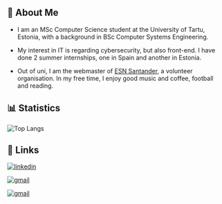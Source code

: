 ## 🚀 About Me
* I am an MSc Computer Science student at the University of Tartu, Estonia, with a background in BSc Computer Systems Engineering.

* My interest in IT is regarding cybersecurity, but also front-end. I have done 2 summer internships, one in Spain and another in Estonia.
* Out of uni, I am the webmaster of [ESN Santander](https://esnsantander.org/), a volunteer organisation. In my free time, I enjoy good music and coffee, football and reading. 


## 📊 Statistics

![Top Langs](https://github-readme-stats.vercel.app/api/top-langs/?username=naiaraAM&hide=Jupyter%20Notebook,html&layout=compact&langs_count=8)

## 🔗 Links

[![linkedin](https://img.shields.io/badge/linkedin-0A66C2?style=for-the-badge&logo=linkedin&logoColor=white)](https://www.linkedin.com/in/naiara-alonso/)

[![gmail](https://img.shields.io/badge/gmail-0A66C2?style=for-the-badge&logo=gmail&logoColor=white)](mailto:naiara.alonso.montes@gmail.com)

[![gmail](https://img.shields.io/badge/github-0A66C2?style=for-the-badge&logo=github&logoColor=white)](https://github.com/naiaraAM)
